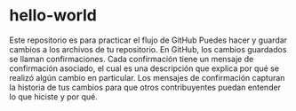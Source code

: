 # hello-world
Este repositorio es para practicar el flujo de GitHub
Puedes hacer y guardar cambios a los archivos de tu repositorio. En GitHub, los cambios guardados se llaman confirmaciones.
Cada confirmación tiene un mensaje de confirmación asociado, 
el cual es una descripción que explica por qué se realizó algún cambio en particular. 
Los mensajes de confirmación capturan la historia de tus cambios para que otros contribuyentes puedan entender lo que hiciste y por qué.

